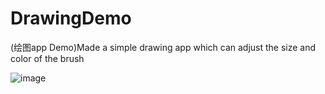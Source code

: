 # DrawingDemo
(绘图app Demo)Made a simple drawing app which can adjust the size and color of the brush 

![image](https://github.com/Kimsswift/DrawingDemo/blob/master/DrawingDemo1/dw1.gif)
